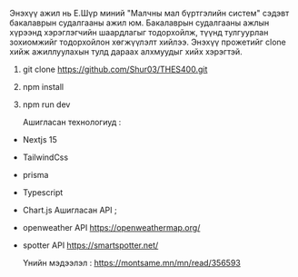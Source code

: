 Энэхүү ажил нь Е.Шүр миний "Малчны мал бүртгэлийн систем" сэдэвт бакалаврын судалгааны ажил юм. Бакалаврын судалгааны ажлын хүрээнд хэрэглэгчийн шаардлагыг тодорхойлж, түүнд тулгуурлан зохиомжийг тодорхойлон хөгжүүлэлт хийлээ.
Энэхүү прожетийг clone хийж ажиллуулахын тулд дараах алхмуудыг хийх хэрэгтэй.

1. git clone https://github.com/Shur03/THES400.git
2. npm install
3. npm run dev

   Ашигласан технологиуд :

- Nextjs 15
- TailwindCss
- prisma
- Typescript
- Chart.js
  Ашигласан API ;

- openweather API https://openweathermap.org/
- spotter API https://smartspotter.net/

  Үнийн мэдээлэл :
  https://montsame.mn/mn/read/356593
